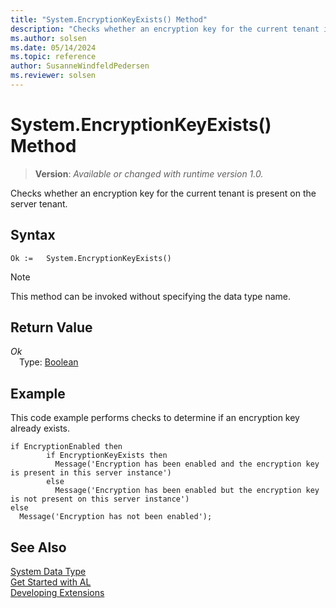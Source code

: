 ```yaml
---
title: "System.EncryptionKeyExists() Method"
description: "Checks whether an encryption key for the current tenant is present on the server tenant."
ms.author: solsen
ms.date: 05/14/2024
ms.topic: reference
author: SusanneWindfeldPedersen
ms.reviewer: solsen
---
```

[//]: # (START>DO_NOT_EDIT)
[//]: # (IMPORTANT:Do not edit any of the content between here and the END>DO_NOT_EDIT.)
[//]: # (Any modifications should be made in the .xml files in the ModernDev repo.)
# System.EncryptionKeyExists() Method
> **Version**: _Available or changed with runtime version 1.0._

Checks whether an encryption key for the current tenant is present on the server tenant.


## Syntax
```AL
Ok :=   System.EncryptionKeyExists()
```
> [!NOTE]
> This method can be invoked without specifying the data type name.

## Return Value
*Ok*  
&emsp;Type: [Boolean](../boolean/boolean-data-type.md)  



[//]: # (IMPORTANT: END>DO_NOT_EDIT)


## Example

This code example performs checks to determine if an encryption key already exists.  

```al
if EncryptionEnabled then  
        if EncryptionKeyExists then  
          Message('Encryption has been enabled and the encryption key is present in this server instance')  
        else  
          Message('Encryption has been enabled but the encryption key is not present on this server instance')  
else  
  Message('Encryption has not been enabled');  
``` 

## See Also

[System Data Type](system-data-type.md)  
[Get Started with AL](../../devenv-get-started.md)  
[Developing Extensions](../../devenv-dev-overview.md)